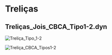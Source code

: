 # Treliças

## Treliças_Jois_CBCA_Tipo1-2.dyn

![Treliça_Tipo_1-2](https://github.com/JLMenegotto/AulasBIM/assets/9437020/128fb83a-f2a9-49ee-afdd-2f1fee1b008a)

![Treliça_CBCA_Tipos1-2](https://github.com/JLMenegotto/AulasBIM/assets/9437020/058aefb0-afff-4141-8efb-ef47f43713dd)



